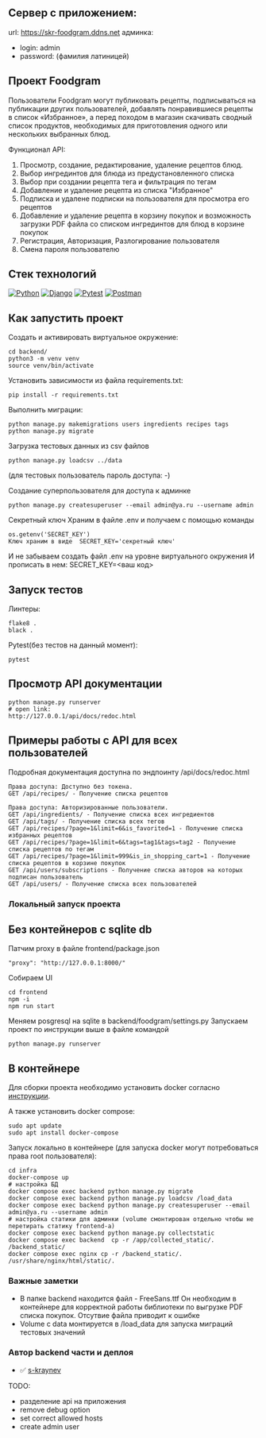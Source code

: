 ## Сервер с приложением:
url: https://skr-foodgram.ddns.net
админка:
- login: admin
- password: (фамилия латиницей)

## Проект Foodgram

Пользователи Foodgram могут публиковать рецепты, подписываться на публикации
других пользователей, добавлять понравившиеся рецепты в список «Избранное»,
а перед походом в магазин скачивать сводный список продуктов, необходимых
для приготовления одного или нескольких выбранных блюд. 

Функционал API:
1) Просмотр, создание, редактирование, удаление рецептов блюд.
2) Выбор ингрединтов для блюда из предустановленного списка
3) Выбор при создании рецепта тега и фильтрация по тегам
4) Добавление и удаление рецепта из списка "Избранное"
5) Подписка и удалене подписки на пользователя для просмотра его рецептов
6) Добавление и удаление рецепта в корзину покупок и возможность загрузки PDF файла со списком ингрединтов для блюд в корзине покупок
7) Регистрация, Авторизация, Разлогирование пользователя
8) Смена пароля пользователю

## Стек технологий

[![Python](https://img.shields.io/badge/-Python-464641?-style=flat-square&logo=Python)](https://www.python.org/)
[![Django](https://img.shields.io/badge/Django-464646?style=flat-square&logo=django)](https://www.djangoproject.com/)
[![Pytest](https://img.shields.io/badge/Pytest-464646?style=flat-square&logo=pytest)](https://docs.pytest.org/en/6.2.x/)
[![Postman](https://img.shields.io/badge/Postman-464646?style=flat-square&logo=postman)](https://www.postman.com/)

## Как запустить проект

Cоздать и активировать виртуальное окружение:

```
cd backend/
python3 -m venv venv
source venv/bin/activate
```

Установить зависимости из файла requirements.txt:

```
pip install -r requirements.txt
```

Выполнить миграции:

```
python manage.py makemigrations users ingredients recipes tags
python manage.py migrate

```
Загрузка тестовых данных из csv файлов

```
python manage.py loadcsv ../data
```
(для тестовых пользователь пароль доступа: -)

Создание суперпользователя для доступа к админке

```
python manage.py createsuperuser --email admin@ya.ru --username admin
```

Секретный ключ
Храним в файле .env и получаем с помощью команды

```
os.getenv('SECRET_KEY')
Ключ храним в виде  SECRET_KEY='секретный ключ'
```

И не забываем создать файл .env на уровне виртуального окружения
И прописать в нем: SECRET_KEY=<ваш код>

## Запуск тестов
Линтеры:

```
flake8 .
black .
```

Pytest(без тестов на данный момент):
```
pytest
```
## Просмотр API документации
```
python manage.py runserver
# open link:
http://127.0.0.1/api/docs/redoc.html
```
## Примеры работы с API для всех пользователей

Подробная документация доступна по эндпоинту /api/docs/redoc.html

```
Права доступа: Доступно без токена.
GET /api/recipes/ - Получение списка рецептов

Права доступа: Авторизированные пользователи.
GET /api/ingredients/ - Получение списка всех ингредиентов
GET /api/tags/ - Получение списка всех тегов
GET /api/recipes/?page=1&limit=6&is_favorited=1 - Получение списка избранных рецептов
GET /api/recipes/?page=1&limit=6&tags=tag1&tags=tag2 - Получение списка рецептов по тегам
GET /api/recipes/?page=1&limit=999&is_in_shopping_cart=1 - Получение списка рецептов в корзине покупок
GET /api/users/subscriptions - Получение списка авторов на которых подписан пользователь
GET /api/users/ - Получение списка всех пользователей
```

### Локальный запуск проекта
## Без контейнеров с sqlite db

Патчим proxy в файле frontend/package.json
```
"proxy": "http://127.0.0.1:8000/"
```

Собираем UI
```
cd frontend
npm -i
npm run start
```

Меняем posgresql на sqlite в backend/foodgram/settings.py
Запускаем проект по инструкции выше в файле командой
```
python manage.py runserver
```

## В контейнере
Для сборки проекта необходимо установить docker согласно 
[инструкции](https://docs.docker.com/engine/install/ubuntu/).

А также установить docker compose:
```
sudo apt update
sudo apt install docker-compose
```

Запуск локально в контейнере 
(для запуска docker могут потребоваться права root пользователя):
```
cd infra
docker-compose up
# настройка БД
docker compose exec backend python manage.py migrate
docker compose exec backend python manage.py loadcsv /load_data
docker compose exec backend python manage.py createsuperuser --email admin@ya.ru --username admin
# настройка статики для админки (volume смонтирован отдельно чтобы не перетирать статику frontend-a)
docker compose exec backend python manage.py collectstatic
docker compose exec backend  cp -r /app/collected_static/. /backend_static/
docker compose exec nginx cp -r /backend_static/. /usr/share/nginx/html/static/.
```

### Важные заметки
- В папке backend находится файл - FreeSans.ttf
  Он необходим в контейнере для корректной работы библиотеки по выгрузке PDF списка покупок.
  Отсутвие файла приводит к ошибке
- Volume c data монтируется в /load_data для запуска миграций тестовых значений

### Автор backend части и деплоя
- :white_check_mark: [s-kraynev](https://github.com/s-kraynev)

TODO:
- разделение api на приложения
- remove debug option
- set correct allowed hosts
- create admin user
